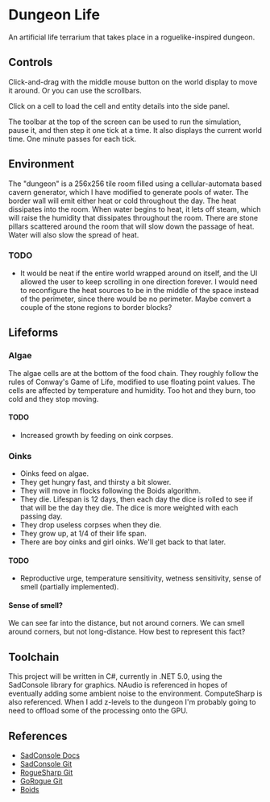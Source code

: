 # Dungeon Life

An artificial life terrarium that takes place in a roguelike-inspired dungeon.

## Controls

Click-and-drag with the middle mouse button on the world display to move it around.  Or you can use the scrollbars.

Click on a cell to load the cell and entity details into the side panel.

The toolbar at the top of the screen can be used to run the simulation, pause it, and then step it one tick at a time.  It also displays the current world time.  One minute passes for each tick.

## Environment

The "dungeon" is a 256x256 tile room filled using a cellular-automata based cavern generator, which I have modified to generate pools of water.
The border wall will emit either heat or cold throughout the day.  The heat dissipates into the room. When water begins to heat, it lets off steam,
which will raise the humidity that dissipates throughout the room.  There are stone pillars scattered around the room that will slow down the passage of heat.
Water will also slow the spread of heat.

### TODO
* It would be neat if the entire world wrapped around on itself, and the UI allowed the user to keep scrolling in one direction forever.
  I would need to reconfigure the heat sources to be in the middle of the space instead of the perimeter, since there would be no perimeter.
  Maybe convert a couple of the stone regions to border blocks?

## Lifeforms

### Algae

The algae cells are at the bottom of the food chain.  They roughly follow the rules of Conway's Game of Life, modified to use floating point values.
The cells are affected by temperature and humidity.  Too hot and they burn, too cold and they stop moving.

#### TODO
* Increased growth by feeding on oink corpses.

### Oinks

* Oinks feed on algae.
* They get hungry fast, and thirsty a bit slower.
* They will move in flocks following the Boids algorithm.
* They die.  Lifespan is 12 days, then each day the dice is rolled to see if that will be the day they die.  The dice is more weighted with each passing day.
* They drop useless corpses when they die.
* They grow up, at 1/4 of their life span.
* There are boy oinks and girl oinks.  We'll get back to that later.

#### TODO
* Reproductive urge, temperature sensitivity, wetness sensitivity, sense of smell (partially implemented).

#### Sense of smell?

We can see far into the distance, but not around corners.  We can smell around corners, but not long-distance.  How best to represent this fact?

## Toolchain

This project will be written in C#, currently in .NET 5.0, using the SadConsole library for graphics.
NAudio is referenced in hopes of eventually adding some ambient noise to the environment.
ComputeSharp is also referenced.  When I add z-levels to the dungeon I'm probably going to need to offload some of the processing onto the GPU.

## References

* [SadConsole Docs](https://sadconsole.com/)
* [SadConsole Git](https://github.com/Thraka/SadConsole)
* [RogueSharp Git](https://github.com/FaronBracy/RogueSharp)
* [GoRogue Git](https://github.com/Chris3606/GoRogue#doryen-library-libtcod)
* [Boids](https://en.wikipedia.org/wiki/Boids)
